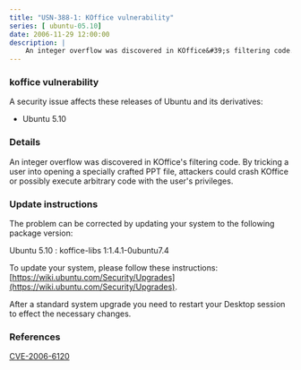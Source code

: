 ```yaml
---
title: "USN-388-1: KOffice vulnerability"
series: [ ubuntu-05.10]
date: 2006-11-29 12:00:00
description: |
    An integer overflow was discovered in KOffice&#39;s filtering code.  By  tricking a user into opening a specially crafted PPT file, attackers  could crash KOffice or possibly execute arbitrary code with the user&#39;s  privileges.
--- 
```

 
### koffice vulnerability

A security issue affects these releases of Ubuntu and its derivatives:

* Ubuntu 5.10

### Details

An integer overflow was discovered in KOffice&#39;s filtering code. By tricking a user into opening a specially crafted PPT file, attackers could crash KOffice or possibly execute arbitrary code with the user&#39;s privileges.

### Update instructions

The problem can be corrected by updating your system to the following package version:

Ubuntu 5.10
 : koffice-libs <span>1:1.4.1-0ubuntu7.4</span>

To update your system, please follow these instructions: [https://wiki.ubuntu.com/Security/Upgrades](https://wiki.ubuntu.com/Security/Upgrades).

After a standard system upgrade you need to restart your Desktop session to effect the necessary changes.

### References

 [CVE-2006-6120](http://people.ubuntu.com/~ubuntu-security/cve/CVE-2006-6120)
 
